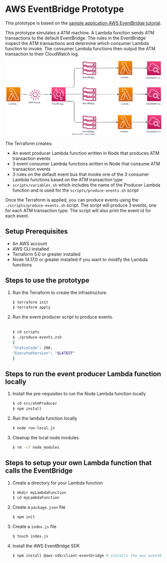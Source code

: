 # AWS EventBridge Prototype
This prototype is based on the [sample application AWS EventBridge tutorial](https://docs.aws.amazon.com/eventbridge/latest/userguide/eb-tutorial-get-started.html).

This prototype simulates a ATM machine.  A Lambda function sends ATM transactions to the default EventBridge.  The rules in the EventBridge inspect the ATM transactions and determine which consumer Lambda function to invoke. The consumer Lambda functions then output the ATM transaction to their CloudWatch log. 

![Alt text](docs/images/terraform-architecture.svg)

The Terraform creates:
- An event producer Lambda function written in Node that produces ATM transaction events
- 3 event consumer Lambda functions written in Node that consume ATM transaction events
- 3 rules on the default event bus that invoke one of the 3 consumer Lambda functions based on the ATM transaction type
- `scripts/variables.sh` which includes the name of the Producer Lambda function and is used for the `scripts/produce-events.sh` script


Once the Terraform is applied, you can produce events using the `./scripts/produce-events.sh` script.  The script will produce 3 events, one for each ATM transaction type.  The script will also print the event id for each event.


## Setup Prerequisites

- An AWS account 
- AWS CLI installed
- Terraform 5.0 or greater installed
- Node 14.17.0 or greater installed if you want to modify the Lambda functions


## Steps to use the prototype

1. Run the Terraform to create the infrastructure.
    ``` bash
    $ terraform init
    $ terraform apply
    ```
2. Run the event producer script to produce events.
    ``` bash

    $ cd scripts
    $ ./produce-events.zsh
    {
    "StatusCode": 200,
    "ExecutedVersion": "$LATEST"
    }
    ```


## Steps to run the event producer Lambda function locally

1. Install the pre-requisites to run the Node Lambda function locally
    ``` bash
    $ cd src/atmProducer
    $ npm install
    ```
2. Run the lambda function locally
    ``` bash
    $ node run-local.js
    ```

3. Cleanup the local node modules
    ``` bash
    $ rm -rf node_modules
    ```

## Steps to setup your own Lambda function that calls the EventBridge

1. Create a directory for your Lambda function
    ``` bash
    $ mkdir myLambdaFunction
    $ cd myLambdaFunction
    ```

2. Create a `package.json` file
    ``` bash
    $ npm init
    ``` 
3. Create a `index.js` file
    ``` bash
    $ touch index.js
    ```

4. Install the AWS EventBridge SDK
    ``` bash
    $ npm install @aws-sdk/client-eventbridge # installs the aws eventbridge sdk
    ```


